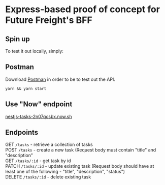# Express-based proof of concept for Future Freight's BFF

## Spin up
To test it out locally, simply:

## Postman
Download [Postman](https://www.postman.com/) in order to be to test out the API.

`yarn && yarn start`

## Use "Now" endpoint
[nestjs-tasks-2n07qcsbx.now.sh](nestjs-tasks-2n07qcsbx.now.sh)

## Endpoints
GET `/tasks` - retrieve a collection of tasks  
POST `/tasks` - create a new task (Request body must contain "title" and "description"  
GET `/tasks/:id` - get task by id  
PATCH `/tasks/:id` - update existing task (Request body should have at least one of the following - "title", "description", "status")  
DELETE `/tasks/:id` - delete existing task  
